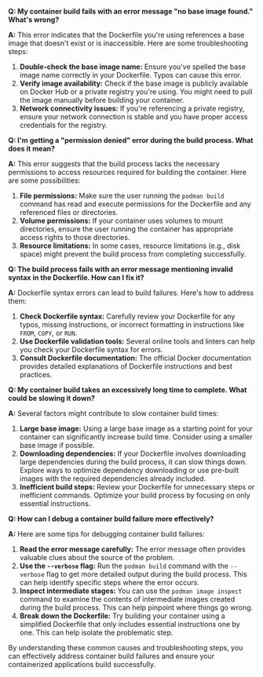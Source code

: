 
**Q: My container build fails with an error message "no base image found." What's wrong?**

**A:** This error indicates that the Dockerfile you're using references a base image that doesn't exist or is inaccessible. Here are some troubleshooting steps:

1. **Double-check the base image name:** Ensure you've spelled the base image name correctly in your Dockerfile. Typos can cause this error.
2. **Verify image availability:** Check if the base image is publicly available on Docker Hub or a private registry you're using. You might need to pull the image manually before building your container. 
3. **Network connectivity issues:** If you're referencing a private registry, ensure your network connection is stable and you have proper access credentials for the registry.

**Q: I'm getting a "permission denied" error during the build process. What does it mean?**

**A:** This error suggests that the build process lacks the necessary permissions to access resources required for building the container. Here are some possibilities:

1. **File permissions:** Make sure the user running the `podman build` command has read and execute permissions for the Dockerfile and any referenced files or directories.
2. **Volume permissions:** If your container uses volumes to mount directories, ensure the user running the container has appropriate access rights to those directories.
3. **Resource limitations:** In some cases, resource limitations (e.g., disk space) might prevent the build process from completing successfully.

**Q: The build process fails with an error message mentioning invalid syntax in the Dockerfile. How can I fix it?**

**A:** Dockerfile syntax errors can lead to build failures. Here's how to address them:

1. **Check Dockerfile syntax:** Carefully review your Dockerfile for any typos, missing instructions, or incorrect formatting in instructions like `FROM`, `COPY`, or `RUN`.
2. **Use Dockerfile validation tools:** Several online tools and linters can help you check your Dockerfile syntax for errors.
3. **Consult Dockerfile documentation:** The official Docker documentation provides detailed explanations of Dockerfile instructions and best practices.

**Q: My container build takes an excessively long time to complete. What could be slowing it down?**

**A:** Several factors might contribute to slow container build times:

1. **Large base image:** Using a large base image as a starting point for your container can significantly increase build time. Consider using a smaller base image if possible.
2. **Downloading dependencies:** If your Dockerfile involves downloading large dependencies during the build process, it can slow things down. Explore ways to optimize dependency downloading or use pre-built images with the required dependencies already included.
3. **Inefficient build steps:** Review your Dockerfile for unnecessary steps or inefficient commands. Optimize your build process by focusing on only essential instructions.

**Q: How can I debug a container build failure more effectively?**

**A:** Here are some tips for debugging container build failures:

1. **Read the error message carefully:** The error message often provides valuable clues about the source of the problem.
2. **Use the `--verbose` flag:** Run the `podman build` command with the `--verbose` flag to get more detailed output during the build process. This can help identify specific steps where the error occurs.
3. **Inspect intermediate stages:** You can use the `podman image inspect` command to examine the contents of intermediate images created during the build process. This can help pinpoint where things go wrong.
4. **Break down the Dockerfile:** Try building your container using a simplified Dockerfile that only includes essential instructions one by one. This can help isolate the problematic step. 

By understanding these common causes and troubleshooting steps, you can effectively address container build failures and ensure your containerized applications build successfully.
